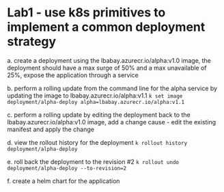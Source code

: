 # Lab1 - use k8s primitives to implement a common deployment strategy 

a. create a deployment using the lbabay.azurecr.io/alpha:v1.0 image, the deployment should have a max surge of 50% and a max unavailable of 25%, expose the application through a service


b. perform a rolling update from the command line for the alpha service by updating the image to lbabay.azurecr.io/alpha:v1.1
``` k set image deployment/alpha-deploy alpha=lbabay.azurecr.io/alpha:v1.1 ```

c. perform a rolling update by editing the deployment back to the lbabay.azurecr.io/alpha:v1.0 image, add a change cause 
    - edit the existing manifest and apply the change 


d. view the rollout history for the deployment 
``` k rollout history deployment/alpha-deploy ``` 

e. roll back the deployment to the revision #2 
``` k rollout undo deployment/alpha-deploy --to-revision=2 ```

f. create a helm chart for the application 
